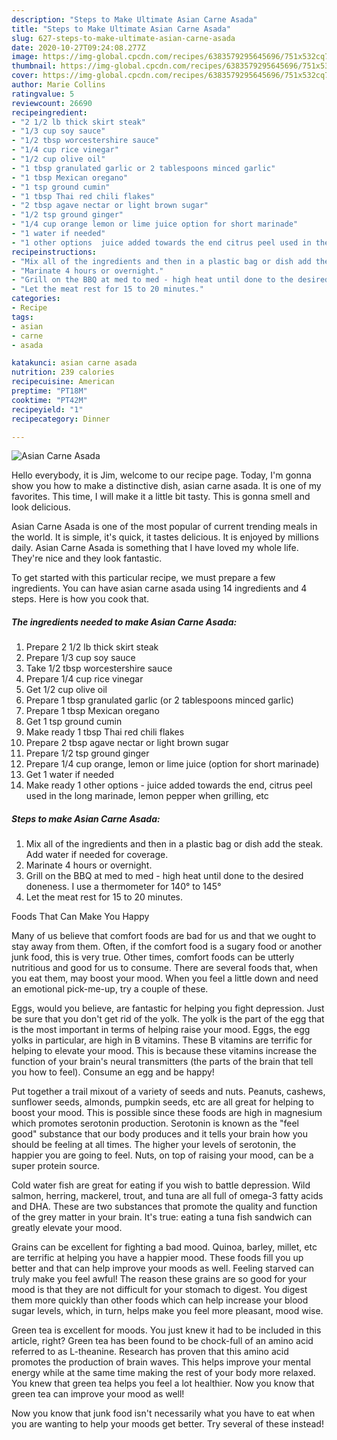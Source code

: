 ```yaml
---
description: "Steps to Make Ultimate Asian Carne Asada"
title: "Steps to Make Ultimate Asian Carne Asada"
slug: 627-steps-to-make-ultimate-asian-carne-asada
date: 2020-10-27T09:24:08.277Z
image: https://img-global.cpcdn.com/recipes/6383579295645696/751x532cq70/asian-carne-asada-recipe-main-photo.jpg
thumbnail: https://img-global.cpcdn.com/recipes/6383579295645696/751x532cq70/asian-carne-asada-recipe-main-photo.jpg
cover: https://img-global.cpcdn.com/recipes/6383579295645696/751x532cq70/asian-carne-asada-recipe-main-photo.jpg
author: Marie Collins
ratingvalue: 5
reviewcount: 26690
recipeingredient:
- "2 1/2 lb thick skirt steak"
- "1/3 cup soy sauce"
- "1/2 tbsp worcestershire sauce"
- "1/4 cup rice vinegar"
- "1/2 cup olive oil"
- "1 tbsp granulated garlic or 2 tablespoons minced garlic"
- "1 tbsp Mexican oregano"
- "1 tsp ground cumin"
- "1 tbsp Thai red chili flakes"
- "2 tbsp agave nectar or light brown sugar"
- "1/2 tsp ground ginger"
- "1/4 cup orange lemon or lime juice option for short marinade"
- "1 water if needed"
- "1 other options  juice added towards the end citrus peel used in the long marinade lemon pepper when grilling etc"
recipeinstructions:
- "Mix all of the ingredients and then in a plastic bag or dish add the steak. Add water if needed for coverage."
- "Marinate 4 hours or overnight."
- "Grill on the BBQ at med to med - high heat until done to the desired doneness. I use a thermometer for 140° to 145°"
- "Let the meat rest for 15 to 20 minutes."
categories:
- Recipe
tags:
- asian
- carne
- asada

katakunci: asian carne asada 
nutrition: 239 calories
recipecuisine: American
preptime: "PT18M"
cooktime: "PT42M"
recipeyield: "1"
recipecategory: Dinner

---
```



![Asian Carne Asada](https://img-global.cpcdn.com/recipes/6383579295645696/751x532cq70/asian-carne-asada-recipe-main-photo.jpg)

Hello everybody, it is Jim, welcome to our recipe page. Today, I'm gonna show you how to make a distinctive dish, asian carne asada. It is one of my favorites. This time, I will make it a little bit tasty. This is gonna smell and look delicious.



Asian Carne Asada is one of the most popular of current trending meals in the world. It is simple, it's quick, it tastes delicious. It is enjoyed by millions daily. Asian Carne Asada is something that I have loved my whole life. They're nice and they look fantastic.


To get started with this particular recipe, we must prepare a few ingredients. You can have asian carne asada using 14 ingredients and 4 steps. Here is how you cook that.

<!--inarticleads1-->

##### The ingredients needed to make Asian Carne Asada:

1. Prepare 2 1/2 lb thick skirt steak
1. Prepare 1/3 cup soy sauce
1. Take 1/2 tbsp worcestershire sauce
1. Prepare 1/4 cup rice vinegar
1. Get 1/2 cup olive oil
1. Prepare 1 tbsp granulated garlic (or 2 tablespoons minced garlic)
1. Prepare 1 tbsp Mexican oregano
1. Get 1 tsp ground cumin
1. Make ready 1 tbsp Thai red chili flakes
1. Prepare 2 tbsp agave nectar or light brown sugar
1. Prepare 1/2 tsp ground ginger
1. Prepare 1/4 cup orange, lemon or lime juice (option for short marinade)
1. Get 1 water if needed
1. Make ready 1 other options - juice added towards the end, citrus peel used in the long marinade, lemon pepper when grilling, etc




<!--inarticleads2-->

##### Steps to make Asian Carne Asada:

1. Mix all of the ingredients and then in a plastic bag or dish add the steak. Add water if needed for coverage.
1. Marinate 4 hours or overnight.
1. Grill on the BBQ at med to med - high heat until done to the desired doneness. I use a thermometer for 140° to 145°
1. Let the meat rest for 15 to 20 minutes.




Foods That Can Make You Happy


Many of us believe that comfort foods are bad for us and that we ought to stay away from them. Often, if the comfort food is a sugary food or another junk food, this is very true. Other times, comfort foods can be utterly nutritious and good for us to consume. There are several foods that, when you eat them, may boost your mood. When you feel a little down and need an emotional pick-me-up, try a couple of these.

Eggs, would you believe, are fantastic for helping you fight depression. Just be sure that you don't get rid of the yolk. The yolk is the part of the egg that is the most important in terms of helping raise your mood. Eggs, the egg yolks in particular, are high in B vitamins. These B vitamins are terrific for helping to elevate your mood. This is because these vitamins increase the function of your brain's neural transmitters (the parts of the brain that tell you how to feel). Consume an egg and be happy!

Put together a trail mixout of a variety of seeds and nuts. Peanuts, cashews, sunflower seeds, almonds, pumpkin seeds, etc are all great for helping to boost your mood. This is possible since these foods are high in magnesium which promotes serotonin production. Serotonin is known as the "feel good" substance that our body produces and it tells your brain how you should be feeling at all times. The higher your levels of serotonin, the happier you are going to feel. Nuts, on top of raising your mood, can be a super protein source.

Cold water fish are great for eating if you wish to battle depression. Wild salmon, herring, mackerel, trout, and tuna are all full of omega-3 fatty acids and DHA. These are two substances that promote the quality and function of the grey matter in your brain. It's true: eating a tuna fish sandwich can greatly elevate your mood. 

Grains can be excellent for fighting a bad mood. Quinoa, barley, millet, etc are terrific at helping you have a happier mood. These foods fill you up better and that can help improve your moods as well. Feeling starved can truly make you feel awful! The reason these grains are so good for your mood is that they are not difficult for your stomach to digest. You digest them more quickly than other foods which can help increase your blood sugar levels, which, in turn, helps make you feel more pleasant, mood wise.

Green tea is excellent for moods. You just knew it had to be included in this article, right? Green tea has been found to be chock-full of an amino acid referred to as L-theanine. Research has proven that this amino acid promotes the production of brain waves. This helps improve your mental energy while at the same time making the rest of your body more relaxed. You knew that green tea helps you feel a lot healthier. Now you know that green tea can improve your mood as well!

Now you know that junk food isn't necessarily what you have to eat when you are wanting to help your moods get better. Try several of these instead!

